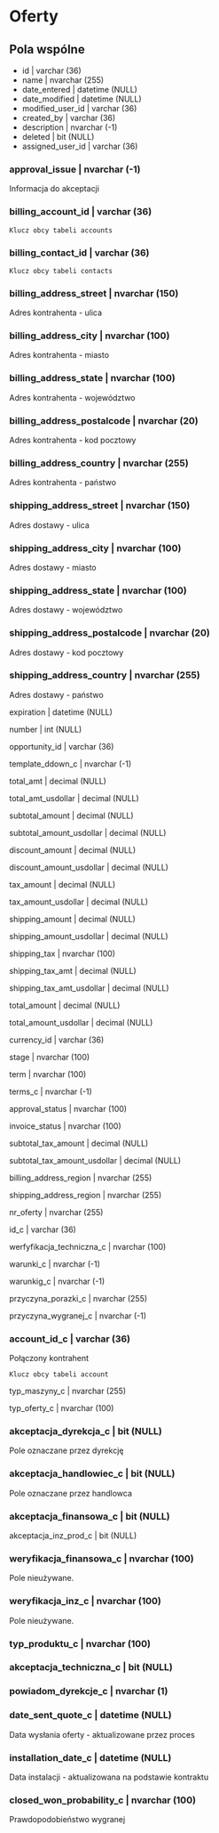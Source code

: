 # Oferty

## Pola wspólne

* id \| varchar \(36\)
* name \| nvarchar \(255\)
* date\_entered \| datetime \(NULL\)
* date\_modified \| datetime \(NULL\)
* modified\_user\_id \| varchar \(36\)
* created\_by \| varchar \(36\)
* description \| nvarchar \(-1\)
* deleted \| bit \(NULL\)
* assigned\_user\_id \| varchar \(36\)

### approval\_issue \| nvarchar \(-1\)

Informacja do akceptacji

### billing\_account\_id \| varchar \(36\)

```text
Klucz obcy tabeli accounts
```

### billing\_contact\_id \| varchar \(36\)

```text
Klucz obcy tabeli contacts
```

### billing\_address\_street \| nvarchar \(150\)

Adres kontrahenta - ulica

### billing\_address\_city \| nvarchar \(100\)

Adres kontrahenta - miasto

### billing\_address\_state \| nvarchar \(100\)

Adres kontrahenta - województwo

### billing\_address\_postalcode \| nvarchar \(20\)

Adres kontrahenta - kod pocztowy

### billing\_address\_country \| nvarchar \(255\)

Adres kontrahenta - państwo

### shipping\_address\_street \| nvarchar \(150\)

Adres dostawy - ulica

### shipping\_address\_city \| nvarchar \(100\)

Adres dostawy - miasto

### shipping\_address\_state \| nvarchar \(100\)

Adres dostawy - województwo

### shipping\_address\_postalcode \| nvarchar \(20\)

Adres dostawy - kod pocztowy

### shipping\_address\_country \| nvarchar \(255\)

Adres dostawy - państwo

expiration \| datetime \(NULL\)

number \| int \(NULL\)

opportunity\_id \| varchar \(36\)

template\_ddown\_c \| nvarchar \(-1\)

total\_amt \| decimal \(NULL\)

total\_amt\_usdollar \| decimal \(NULL\)

subtotal\_amount \| decimal \(NULL\)

subtotal\_amount\_usdollar \| decimal \(NULL\)

discount\_amount \| decimal \(NULL\)

discount\_amount\_usdollar \| decimal \(NULL\)

tax\_amount \| decimal \(NULL\)

tax\_amount\_usdollar \| decimal \(NULL\)

shipping\_amount \| decimal \(NULL\)

shipping\_amount\_usdollar \| decimal \(NULL\)

shipping\_tax \| nvarchar \(100\)

shipping\_tax\_amt \| decimal \(NULL\)

shipping\_tax\_amt\_usdollar \| decimal \(NULL\)

total\_amount \| decimal \(NULL\)

total\_amount\_usdollar \| decimal \(NULL\)

currency\_id \| varchar \(36\)

stage \| nvarchar \(100\)

term \| nvarchar \(100\)

terms\_c \| nvarchar \(-1\)

approval\_status \| nvarchar \(100\)

invoice\_status \| nvarchar \(100\)

subtotal\_tax\_amount \| decimal \(NULL\)

subtotal\_tax\_amount\_usdollar \| decimal \(NULL\)

billing\_address\_region \| nvarchar \(255\)

shipping\_address\_region \| nvarchar \(255\)

nr\_oferty \| nvarchar \(255\)

id\_c \| varchar \(36\)

werfyfikacja\_techniczna\_c \| nvarchar \(100\)

warunki\_c \| nvarchar \(-1\)

warunkig\_c \| nvarchar \(-1\)

przyczyna\_porazki\_c \| nvarchar \(255\)

przyczyna\_wygranej\_c \| nvarchar \(-1\)

### account\_id\_c \| varchar \(36\)

Połączony kontrahent

```text
Klucz obcy tabeli account
```

typ\_maszyny\_c \| nvarchar \(255\)

typ\_oferty\_c \| nvarchar \(100\)

### akceptacja\_dyrekcja\_c \| bit \(NULL\)

Pole oznaczane przez dyrekcję

### akceptacja\_handlowiec\_c \| bit \(NULL\)

Pole oznaczane przez handlowca 

### akceptacja\_finansowa\_c \| bit \(NULL\)

akceptacja\_inz\_prod\_c \| bit \(NULL\)

### weryfikacja\_finansowa\_c \| nvarchar \(100\)

Pole nieużywane.

### weryfikacja\_inz\_c \| nvarchar \(100\)

Pole nieużywane.

### typ\_produktu\_c \| nvarchar \(100\)

### akceptacja\_techniczna\_c \| bit \(NULL\)

### powiadom\_dyrekcje\_c \| nvarchar \(1\)

### date\_sent\_quote\_c \| datetime \(NULL\)

Data wysłania oferty - aktualizowane przez proces

### installation\_date\_c \| datetime \(NULL\)

Data instalacji - aktualizowana na podstawie kontraktu

### closed\_won\_probability\_c \| nvarchar \(100\)

Prawdopodobieństwo wygranej

